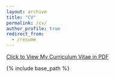 ```yaml
---
layout: archive
title: "CV"
permalink: /cv/
author_profile: true
redirect_from:
  - /resume
---
```


[Click to View My Curriculum Vitae in PDF](../files/resume_2025.pdf)


{% include base_path %}


